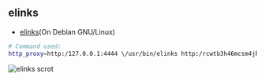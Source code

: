 ## elinks

  * [elinks](https://github.com/eyedeekay/various-i2p-browsers/tree/master/elinks)(On Debian GNU/Linux)

```sh
# Command used:
http_proxy=http:/127.0.0.1:4444 \/usr/bin/elinks http:/rcwtb3h46mcsm4jkpg5buinikn3oxc7j54wgokxuupmyquifhuvq.b32.i2p/
```

![elinks scrot](https://github.com/eyedeekay/various-i2p-browsers/raw/master/elinks/elinks.png)

